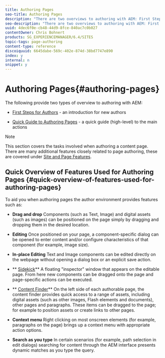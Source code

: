 ```yaml
---
title: Authoring Pages
seo-title: Authoring Pages
description: "There are two overviews to authoring with AEM: First Steps for Authors - an introduction for new authors and Quick Guide to Authoring Pages - a quick guide (high-level) to the main actions."
seo-description: "There are two overviews to authoring with AEM: First Steps for Authors - an introduction for new authors and Quick Guide to Authoring Pages - a quick guide (high-level) to the main actions."
uuid: 4dec6f0e-cb48-44d9-8fce-840ac7c0b027
contentOwner: Chris Bohnert
products: SG_EXPERIENCEMANAGER/6.4/SITES
topic-tags: page-authoring
content-type: reference
discoiquuid: 6645dabe-569c-402e-874d-38bd7747e890
index: y
internal: n
snippet: y
---
```


# Authoring Pages{#authoring-pages}

The following provide two types of overview to authoring with AEM:

* [First Steps for Authors](../../../sites/classic-ui-authoring/using/classic-page-author-first-steps.md) - an introduction for new authors  

* [Quick Guide to Authoring Pages](../../../sites/classic-ui-authoring/using/classic-page-author-qg-page-authoring.md) - a quick guide (high-level) to the main actions

>[!NOTE]
>
>This section covers the tasks involved when authoring a content page. There are many additional features closely related to page authoring, these are covered under [Site and Page Features](/sites/classic-ui-authoring/using/classic-feature).

## Quick Overview of Features Used for Authoring Pages {#quick-overview-of-features-used-for-authoring-pages}

To aid you when authoring pages the author environment provides features such as:

* **Drag and drop** 
  Components (such as Text, Image) and digital assets (such as images) can be positioned on the page simply by dragging and dropping them in the desired location.

* **Editing** 
  Once positioned on your page, a component-specific dialog can be opened to enter content and/or configure characteristics of that component (for example, image size).  

* **In-place Editing** 
  Text and Image components can be edited directly on the webpage without opening a dialog box or an explicit save action.

* ** [Sidekick](../../../sites/classic-ui-authoring/using/classic-page-author-env-tools.md#sidekickclassicui)** 
  A floating "inspector" window that appears on the editable page. From here new components can be dragged onto the page and page-specific actions can be executed.

* ** [Content Finder](../../../sites/classic-ui-authoring/using/classic-page-author-env-tools.md#thecontentfinderclassicui)** 
  On the left side of each authorable page, the content finder provides quick access to a range of assets, including digital assets (such as other images, Flash elements and documents), other pages and paragraphs. These items can be dragged to the page; for example to position assets or create links to other pages.

* **Context menu** 
  Right clicking on most onscreen elements (for example, paragraphs on the page) brings up a context menu with appropriate action options.

* **Search as you type** 
  In certain scenarios (for example, path selection in edit dialogs) searching for content through the AEM interface presents dynamic matches as you type the query.

